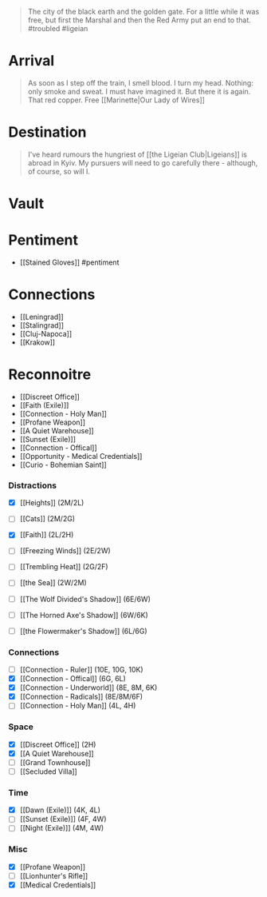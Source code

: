 > The city of the black earth and the golden gate. For a little while it was free, but first the Marshal and then the Red Army put an end to that.
#troubled #ligeian

# Arrival
> As soon as I step off the train, I smell blood. I turn my head. Nothing: only smoke and sweat. I must have imagined it. But there it is again. That red copper.
Free [[Marinette|Our Lady of Wires]]
# Destination
> I've heard rumours the hungriest of [[the Ligeian Club|Ligeians]] is abroad in Kyiv. My pursuers will need to go carefully there - although, of course, so will I.
# Vault
# Pentiment
- [[Stained Gloves]]
#pentiment
# Connections
- [[Leningrad]]
- [[Stalingrad]]
- [[Cluj-Napoca]]
- [[Krakow]]
# Reconnoitre
- [[Discreet Office]]
- [[Faith (Exile)]]
- [[Connection - Holy Man]]
- [[Profane Weapon]]
- [[A Quiet Warehouse]]
- [[Sunset (Exile)]]
- [[Connection - Offical]]
- [[Opportunity - Medical Credentials]]
- [[Curio - Bohemian Saint]]
### Distractions
- [x] [[Heights]] (2M/2L)
- [ ] [[Cats]] (2M/2G)
- [x] [[Faith]] (2L/2H)

- [ ] [[Freezing Winds]] (2E/2W)
- [ ] [[Trembling Heat]] (2G/2F)
- [ ] [[the Sea]] (2W/2M)

- [ ] [[The Wolf Divided's Shadow]] (6E/6W)
- [ ] [[The Horned Axe's Shadow]] (6W/6K)
- [ ] [[the Flowermaker's Shadow]] (6L/6G)
### Connections
- [ ] [[Connection - Ruler]] (10E, 10G, 10K)
- [x] [[Connection - Offical]] (6G, 6L)
- [x] [[Connection - Underworld]] (8E, 8M, 6K)
- [x] [[Connection - Radicals]] (8E/8M/6F)
- [ ] [[Connection - Holy Man]] (4L, 4H)
### Space
- [x] [[Discreet Office]] (2H)
- [x] [[A Quiet Warehouse]]
- [ ] [[Grand Townhouse]]
- [ ] [[Secluded Villa]]
### Time
- [x] [[Dawn (Exile)]] (4K, 4L)
- [ ] [[Sunset (Exile)]] (4F, 4W)
- [ ] [[Night (Exile)]] (4M, 4W)
### Misc
- [x] [[Profane Weapon]]
- [ ] [[Lionhunter's Rifle]]
- [x] [[Medical Credentials]]